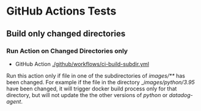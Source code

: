 # GitHub Actions Tests

## Build only changed directories

### Run Action on Changed Directories only

* GitHub Action [./github/workflows/ci-build-subdir.yml](https://github.com/yyovkov/gatest/blob/master/.github/workflows/ci-build-subdir.yml)

Run this action only if file in one of the subdirectories of _images/**_ has been changed. For example if the file in the directory __images/python/3.95_ have been changed, it will trigger docker build process only for that directory, but will not update the the other versions of _python_ or _datadog-agent_.


